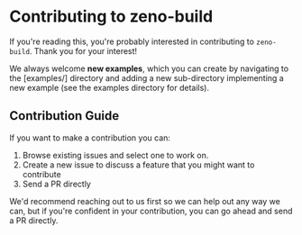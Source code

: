 # Contributing to zeno-build

If you're reading this, you're probably interested in contributing to
`zeno-build`. Thank you for your interest!

We always welcome **new examples**, which you can create by navigating to the
[examples/] directory and adding a new sub-directory implementing a new example
(see the examples directory for details).

## Contribution Guide

If you want to make a contribution you can:

1. Browse existing issues and select one to work on.
2. Create a new issue to discuss a feature that you might want to contribute
3. Send a PR directly

We'd recommend reaching out to us first so we can help out any way we can,
but if you're confident in your contribution, you can go ahead and send a PR
directly.

